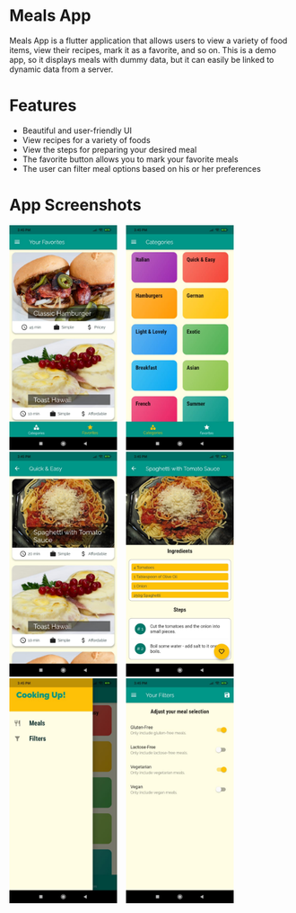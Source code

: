 # Meals App

Meals App is a flutter application that allows users to view a variety of food items, view their recipes, mark it as a favorite, and so on.
This is a demo app, so it displays meals with dummy data, but it can easily be linked to dynamic data from a server.

# Features

  - Beautiful and user-friendly UI
  - View recipes for a variety of foods
  - View the steps for preparing your desired meal
  - The favorite button allows you to mark your favorite meals
  - The user can filter meal options based on his or her preferences

# App Screenshots
<img src="screenshots/1.jpeg" height="400">&nbsp;&nbsp;&nbsp;&nbsp;<img src="screenshots/2.jpeg" height="400" >&nbsp;&nbsp;&nbsp;&nbsp;<img src="screenshots/3.jpeg" height="400" >&nbsp;&nbsp;&nbsp;&nbsp;<img src="screenshots/4.jpeg" height="400" >&nbsp;&nbsp;&nbsp;&nbsp;<img src="screenshots/5.jpeg" height="400" >&nbsp;&nbsp;&nbsp;&nbsp;<img src="screenshots/6.jpeg" height="400" > 

